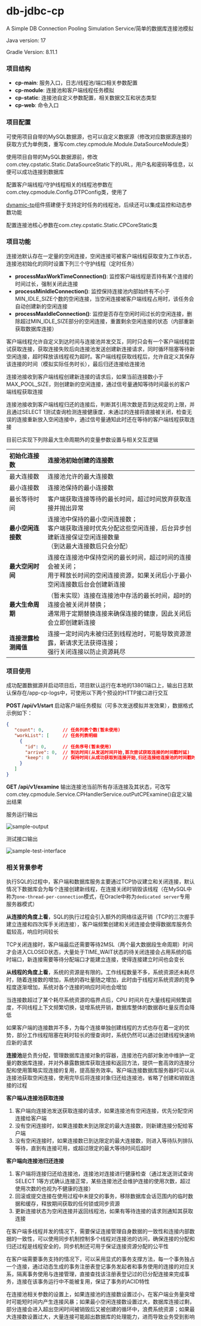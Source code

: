 # db-jdbc-cp
 A Simple DB Connection Pooling Simulation Service/简单的数据库连接池模拟

Java version: 17

Gradle Version: 8.11.1

### 项目结构

- **cp-main**: 服务入口，日志/线程池/端口相关参数配置
- **cp-module**: 连接池和客户端线程任务模拟
- **cp-static**: 连接池自定义参数配置，相关数据交互和状态类型
- **cp-web**: 命令入口

### 项目配置

可使用项目自带的MySQL数据源，也可以自定义数据源（修改对应数据源连接的获取方式为单例类，重写com.ctey.cpmodule.Module.DataSourceModule类）

使用项目自带的MySQL数据源前，修改com.ctey.cpstatic.Static.DataSourceStatic下的URL，用户名和密码等信息，以便可以成功连接到数据库

配置客户端线程/守护线程相关的线程池参数在com.ctey.cpmodule.Config.DTPConfig类，使用了

[dynamic-tp](https://github.com/dromara/dynamic-tp)组件搭建便于支持定时任务的线程池，后续还可以集成监控和动态参数功能

配置连接池核心参数在com.ctey.cpstatic.Static.CPCoreStatic类

### 项目功能

连接池默认存在一定量的空闲连接，空闲连接可被客户端线程获取变为工作状态，连接池初始化的同时设置下列三个守护线程（定时任务）

- **processMaxWorkTimeConnection()**: 监控客户端线程是否持有某个连接的时间过长，强制关闭此连接
- **processMinIdleConnection()**: 监控保持连接池内部始终有不小于MIN_IDLE_SIZE个数的空闲连接，当空闲连接被客户端线程占用时，该任务会自动创建新的空闲连接
- **processMaxIdleConnection()**: 监控是否存在空闲时间过长的空闲连接，删除超过MIN_IDLE_SIZE部分的空闲连接，重置剩余空闲连接的状态（内部重新获取数据库连接）

客户端线程允许自定义到达时间与连接池并发交互，同时只会有一个客户端线程尝试获取连接，获取连接失败后向连接池发送创建新连接请求，同时循环阻塞等待新空闲连接，超时释放该线程视为超时。客户端线程获取线程后，允许自定义其保存该连接的时间（模拟实际任务时长），最后归还连接给连接池

连接池接收到客户端线程创建新连接的请求后，如果当前连接数小于MAX_POOL_SIZE，则创建新的空闲连接，通过信号量通知等待时间最长的客户端线程获取连接

连接池接收到客户端线程归还的连接后，判断其引用次数是否到达规定的上限，并且通过SELECT 1测试查询检测连接健康度，未通过的连接将直接被关闭，检查无误的连接重新放入空闲连接中，通过信号量通知此时还在等待的客户端线程获取连接

目前已实现下列除最大生命周期外的变量参数设置与相关交互逻辑

| 初始化连接数         | 连接池初始创建的连接数                                       |
| :------------------- | :----------------------------------------------------------- |
| 最大连接数           | 连接池允许的最大连接数                                       |
| 最小连接数           | 连接池保持的最小连接数                                       |
| 最长等待时间         | 客户端获取连接等待的最长时间，超过时间放弃获取连接并抛出异常 |
| **最小空闲连接数**   | 连接池中保持的最小空闲连接数；<br>客户端获取连接时优先分配这些空闲连接，后台异步创建新连接保证空闲连接数量<br>（到达最大连接数后只会分配） |
| **最大空闲时间**     | 连接在连接池中保持空闲的最长时间，超过时间的连接会被关闭；<br>用于释放长时间的空闲连接资源，如果关闭后小于最小空闲连接数后台会创建新连接 |
| **最大生命周期**     | （暂未实现）连接在连接池中存活的最长时间，超时的连接会被关闭并替换；<br>通常用于定期替换连接来确保连接的健康，因此关闭后会立即创建新连接 |
| **连接泄露检测阈值** | 连接一定时间内未被归还到线程池时，可能导致资源泄露，新请求无法获得连接；<br>强行关闭连接以防止资源耗尽 |

### 项目使用

成功配置数据源并启动项目后，项目默认运行在本地的13801端口上，输出日志默认保存在/app-cp-logs中，可使用以下两个预设的HTTP接口进行交互

**POST /api/v1/start** 启动客户端任务模拟（可多次发送模拟并发效果），数据格式示例如下：

```json
{
   "count": 0,       // 任务列表个数(暂未使用)
   "workList": [     // 任务列表明细
     {
       "id": 0,      // 任务序号(暂未使用)
       "arrive": 0,  // 到达时间(从发送时间开始,首次尝试获取连接的时间戳时延)
       "keep": 0     // 保持时间(从成功获取到连接开始,归还连接给连接池的时间戳时延)
     }
   ]
}
```

**GET /api/v1/examine** 输出连接池当前所有存活连接及其状态，可改写com.ctey.cpmodule.Service.CPHandlerService.outPutCPExamine()自定义输出结果

服务运行输出

![sample-output](https://github.com/CANDYFLOSSKKI/db-jdbc-cp/raw/main/public/sample-output.png)

测试接口输出

![sample-test-interface](https://github.com/CANDYFLOSSKKI/db-jdbc-cp/raw/main/public/sample-test-interface.png)

### 相关背景参考

执行SQL的过程中，客户端和数据库服务主要通过TCP协议建立和关闭连接，默认情况下数据库会为每个连接创建新线程，在连接关闭时销毁该线程（在MySQL中称为`one-thread-per-connection`模式，在Oracle中称为`dedicated server`专用服务器模式）

**从连接的角度上看**，SQL的执行过程会引入额外的网络往返开销（TCP的三次握手建立连接和四次挥手关闭连接），客户端频繁创建和关闭连接会使得数据库服务负载较高，响应时间较长

TCP关闭连接时，客户端最后还需要等待2MSL（两个最大数据段生命周期）时间才会进入CLOSED状态，大量处于TIME_WAIT状态的待关闭连接会占用系统的临时端口，新连接需要等待分配端口才能建立连接，使得连接建立时间也会变长

**从线程的角度上看**，系统的资源是有限的。工作线程数量不多，系统资源还未耗尽时，随着连接数的增加，系统的吞吐量随之增加，此时由于线程对系统资源的竞争程度逐渐增加，系统对各个连接的响应时间也会增加

当连接数超过了某个耗尽系统资源的临界点后，CPU 时间片在大量线程间频繁调度，不同线程上下文频繁切换，徒增系统开销，数据库整体的数据吞吐量反而会降低

如果客户端的连接数并不多，为每个连接单独创建线程的方式也存在着一定的优势，部分工作线程阻塞在耗时较长的慢查询时，系统仍然可以通过创建线程快速响应新的请求

**连接池**是负责分配，管理数据库连接对象的容器，连接池在内部对象池中维护一定量的数据库连接，并对外暴露数据库获取连接和返回方法，提供一套高效的连接分配和使用策略实现连接的复用，提高服务效率。客户端连接数据库服务器时可以从连接池获取空闲连接，使用完毕后将连接对象归还给连接池，省略了创建和销毁连接的过程

**客户端从连接池获取连接**

1. 客户端向连接池发送获取连接的请求，如果连接池有空闲连接，优先分配空闲连接给客户端
2. 没有空闲连接时，如果连接数未到达限定的最大连接数，则新建连接分配给客户端
3. 没有空闲连接时，如果连接数已到达限定的最大连接数，则进入等待队列排队等待，直到有连接可用，或超过限定的最大等待时间后超时

**客户端向连接池归还连接**

1. 客户端将连接归还给连接池，连接池对连接进行健康检查（通过发送测试查询SELECT 1等方式确认连接正常，某些连接池还会维护连接的使用次数，超过使用次数的也视为不健康的连接）
2. 回滚或提交连接在使用过程中未提交的事务，移除数据库会话范围内的临时数据和缓存，释放期间获取的任何锁或同步资源
3. 更新连接状态为空闲连接并返回线程池，如果有等待连接的请求则通知其获取连接

在客户端多线程并发的情况下，需要保证连接管理自身数据的一致性和连接内部数据的一致性，可以使用同步机制控制多个线程对连接池的访问，确保连接的分配和归还过程是线程安全的，同步机制还可用于保证连接资源分配的公平性

在客户端需要事务支持的情况下，可以采用显式的事务支撑方法，每一个事务独占一个连接，通过动态生成的事务注册表登记事务发起者和事务使用的连接的对应关系，隔离事务使用与连接管理，直接查找该注册表登记过的已分配连接来完成事务，连接在该事务运行中不能被复用，保证了事务的ACID特性

在连接池相关参数的设置上，如果连接池的连接数设置过小，在客户端业务量突增时可能短时间内产生连接风暴；如果最小空闲连接数设置过大，数据库连接过剩，部分连接会进入超出空闲时间被销毁后又被创建的循环中，浪费系统资源；如果最大连接数设置过大，大量连接可能超出数据库的处理能力，进而导致业务受到影响

